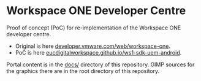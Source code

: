 # Workspace ONE Developer Centre
Proof of concept (PoC) for re-implementation of the Workspace ONE developer
centre.

-   Original is here
    [developer.vmware.com/web/workspace-one](https://developer.vmware.com/web/workspace-one).
-   PoC is here
    [eucdigitalworkspace.github.io/ws1-sdk-uem-android](https://eucdigitalworkspace.github.io/ws1-sdk-uem-android/).

Portal content is in the [docs/](docs/) directory of this repository. GIMP
sources for the graphics there are in the root directory of this repository.
